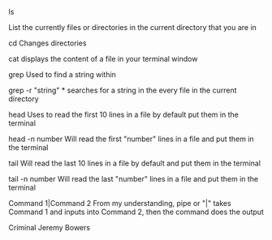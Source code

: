 ls

List the currently files or directories in the current directory that you are in

cd
Changes directories 

cat
displays the content of a file in your terminal window

grep
Used to find a string within 

grep -r "string" *
searches for a string in the every file in the current directory

head
Uses to read the first 10 lines in a file by default put them in the terminal

head -n number
Will read the first "number" lines in a file and put them in the terminal

tail
Will read the last 10 lines in a file by default and put them in the terminal

tail -n number
Will read the last "number" lines in a file and put them in the terminal

Command 1|Command 2
From my understanding, pipe or "|" takes Command 1 and inputs into Command 2, then the command does the output

Criminal
Jeremy Bowers